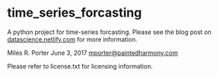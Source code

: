 # time_series_forcasting

A python project for time-series forcasting.  Please see the blog post
on [datascience.netlify.com](http://datascience.netlify.com) for more information.

Miles R. Porter
June 3, 2017
mporter@paintedharmony.com

Please refer to license.txt for licensing information.
